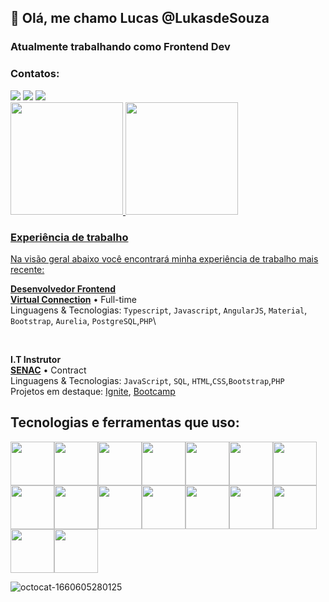 <h2>👋 Olá, me chamo Lucas @LukasdeSouza </h2>

<h3> Atualmente trabalhando como Frontend Dev <h3>
   
   
   
### Contatos:

<div>
<a href = "mailto:contato@lucas_souza.s11@hotmail.com"><img src="https://img.shields.io/badge/Gmail-D14836?style=for-the-badge&logo=gmail&logoColor=white" target="_blank"></a>
<a href="https://www.linkedin.com/in/lucas-de-souza-silva-227185211/" target="_blank"><img src="https://img.shields.io/badge/-LinkedIn-%230077B5?style=for-the-badge&logo=linkedin&logoColor=white" target="_blank"></a>
 <a href="https://api.whatsapp.com/send?phone=5534992461158&text=Oi%20Lucas!">
<img src="https://img.shields.io/badge/WhatsApp-25D366?style=for-the-badge&logo=whatsapp&logoColor=white">
 </a>
</div>

<div>
<a href="https://github.com/LukasdeSouza">
<img height="180em" src="https://github-readme-stats.vercel.app/api/top-langs/?username=LukasdeSouza&layout=compact&langs_count=7&theme=dracula"/>
<img height="180em" src="https://github-readme-stats.vercel.app/api?username=LukasdeSouza&show_icons=true&theme=dracula&include_all_commits=true&count_private=true"/>
</div>
   
   
   
### Experiência de trabalho
Na visão geral abaixo você encontrará minha experiência de trabalho mais recente:
   

**Desenvolvedor Frontend** \
[**Virtual Connection**](https://www.virtualconnection.com.br/) • Full-time \
Linguagens & Tecnologias: `Typescript`, `Javascript`, `AngularJS`, `Material`, `Bootstrap`, `Aurelia`, `PostgreSQL`,`PHP`\

<br/>

**I.T Instrutor** \
[**SENAC**](https://mg.senac.br/Paginas/default.aspx) • Contract \
Linguagens & Tecnologias: `JavaScript`, `SQL`, `HTML`,`CSS`,`Bootstrap`,`PHP`\
Projetos em destaque: [Ignite](), [Bootcamp]()
<br/>
   
   


<h2> Tecnologias e ferramentas que uso: </h2>

<img src="https://cdn.jsdelivr.net/gh/devicons/devicon/icons/typescript/typescript-original.svg" width="70" heigth="70" /><img src="https://cdn.jsdelivr.net/gh/devicons/devicon/icons/javascript/javascript-original.svg" width="70" heigth="70"/><img src="https://cdn.jsdelivr.net/gh/devicons/devicon/icons/angularjs/angularjs-original.svg" width="70" heigth="70" /><img src="https://cdn.jsdelivr.net/gh/devicons/devicon/icons/react/react-original.svg" width="70" heigth="70" /><img src="https://cdn.jsdelivr.net/gh/devicons/devicon/icons/nuxtjs/nuxtjs-original.svg" width="70" heigth="70" /><img src="https://cdn.jsdelivr.net/gh/devicons/devicon/icons/nodejs/nodejs-original.svg" width="70" heigth="70" /><img src="https://cdn.jsdelivr.net/gh/devicons/devicon/icons/npm/npm-original-wordmark.svg" width="70" heigth="70" /><img src="https://cdn.jsdelivr.net/gh/devicons/devicon/icons/php/php-original.svg" width="70" heigth="70" /><img src="https://cdn.jsdelivr.net/gh/devicons/devicon/icons/postgresql/postgresql-original.svg" width="70" heigth="70" /><img src="https://cdn.jsdelivr.net/gh/devicons/devicon/icons/python/python-original.svg" width="70" heigth="70" /><img src="https://cdn.jsdelivr.net/gh/devicons/devicon/icons/sass/sass-original.svg" width="70" heigth="70"  /><img src="https://cdn.jsdelivr.net/gh/devicons/devicon/icons/tailwindcss/tailwindcss-original-wordmark.svg" width="70" heigth="70" /><img src="https://cdn.jsdelivr.net/gh/devicons/devicon/icons/bootstrap/bootstrap-original.svg" width="70" heigth="70" /><img src="https://cdn.jsdelivr.net/gh/devicons/devicon/icons/materialui/materialui-original.svg" width="70" heigth="70" /><img src="https://cdn.jsdelivr.net/gh/devicons/devicon/icons/git/git-original.svg" width="70" heigth="70"/><img src="https://cdn.jsdelivr.net/gh/devicons/devicon/icons/figma/figma-original.svg" width="70" heigth="70"/>
   
          


![octocat-1660605280125](https://user-images.githubusercontent.com/99886292/184736435-658295bb-a6bb-4810-961f-93cb5f2781ba.png)
          
          
          
        

<!---
LukasdeSouza/LukasdeSouza is a ✨ special ✨ repository because its `README.md` (this file) appears on your GitHub profile.
You can click the Preview link to take a look at your changes.
--->
